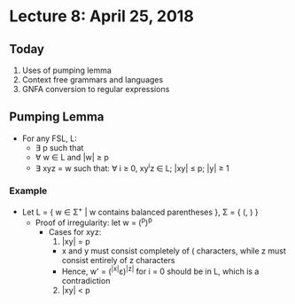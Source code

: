 # Lecture 8: April 25, 2018
## Today
1. Uses of pumping lemma
2. Context free grammars and languages
3. GNFA conversion to regular expressions
## Pumping Lemma
* For any FSL, L:
  * ∃ p such that 
  * ∀ w ∈ L and |w| ≥ p
  * ∃ xyz = w such that: ∀ i ≥ 0, xy<sup>i</sup>z ∈ L; |xy| ≤ p; |y| ≥ 1
### Example
* Let L = { w ∈ Σ<sup>+</sup> | w contains balanced parentheses }, Σ = { (, ) }
  * Proof of irregularity: let w = (<sup>p</sup>)<sup>p</sup>
    * Cases for xyz:
       1. |xy| = p
         * x and y must consist completely of ( characters, while z must consist entirely of z characters
         * Hence, w' = (<sup>|x|</sup>ε)<sup>|z|</sup> for i = 0 should be in L, which is a contradiction
       2. |xy| < p
